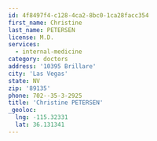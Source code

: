 ```yaml
---
id: 4f8497f4-c128-4ca2-8bc0-1ca28facc354
first_name: Christine
last_name: PETERSEN
license: M.D.
services:
  - internal-medicine
category: doctors
address: '10395 Brillare'
city: 'Las Vegas'
state: NV
zip: '89135'
phone: 702--35-3-2925
title: 'Christine PETERSEN'
_geoloc:
  lng: -115.32331
  lat: 36.131341
---
```


